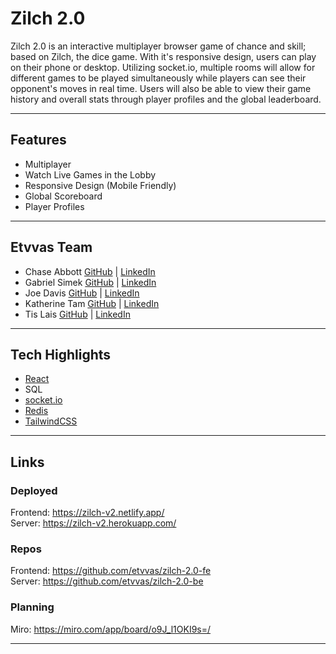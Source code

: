 # Zilch 2.0

Zilch 2.0 is an interactive multiplayer browser game of chance and skill; based on Zilch, the dice game. With it's responsive design, users can play on their phone or desktop. Utilizing socket.io, multiple rooms will allow for different games to be played simultaneously while players can see their opponent's moves in real time. Users will also be able to view their game history and overall stats through player profiles and the global leaderboard.

---

## Features

- Multiplayer
- Watch Live Games in the Lobby
- Responsive Design (Mobile Friendly)
- Global Scoreboard
- Player Profiles

---

## Etvvas Team

- Chase Abbott [GitHub](https://github.com/chase-abbott) | [LinkedIn](https://www.linkedin.com/in/chase-abbott/)
- Gabriel Simek [GitHub](https://github.com/gabrielsimek) | [LinkedIn](https://www.linkedin.com/in/gabrielsimek/)
- Joe Davis [GitHub](https://github.com/jdavisfsdev) | [LinkedIn](https://www.linkedin.com/in/joedavis-fsdev/)
- Katherine Tam [GitHub](https://github.com/katherinemtam) | [LinkedIn](https://www.linkedin.com/in/katherinemtam/)
- Tis Lais [GitHub](https://github.com/tislais) | [LinkedIn](https://www.linkedin.com/in/tislais/)

---

## Tech Highlights

- [React](https://reactjs.org/)
- SQL
- [socket.io](https://socket.io/)
- [Redis](https://redis.io/)
- [TailwindCSS](https://tailwindcss.com/)

---

## Links

### Deployed

Frontend: https://zilch-v2.netlify.app/ <br>
Server: https://zilch-v2.herokuapp.com/

### Repos

Frontend: https://github.com/etvvas/zilch-2.0-fe <br>
Server: https://github.com/etvvas/zilch-2.0-be

### Planning

Miro: https://miro.com/app/board/o9J_l1OKI9s=/

---
